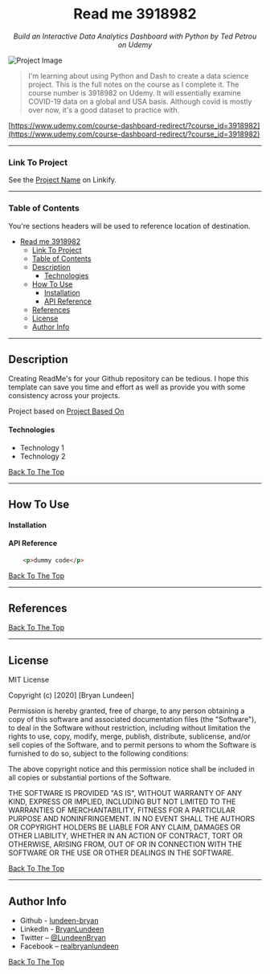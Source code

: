 <div align='center'>

# Read me 3918982

*Build an Interactive Data Analytics Dashboard with Python by Ted Petrou on Udemy*

</div>


![Project Image](https://img-c.udemycdn.com/course/240x135/3918982_5a26_3.jpg)

> I'm learning about using Python and Dash to create a data science project.
This is the full notes on the course as I complete it. The course number is 3918982
on Udemy. It will essentially examine COVID-19 data on a global and USA basis.
Although covid is mostly over now, it's a good dataset to practice with.

[https://www.udemy.com/course-dashboard-redirect/?course_id=3918982](https://www.udemy.com/course-dashboard-redirect/?course_id=3918982)

---
### Link To Project

See the [Project Name](project-url) on Linkify.

---

### Table of Contents
You're sections headers will be used to reference location of destination.

<!--
this is a comment
-->

<!-- TOC -->

- [Read me 3918982](#read-me-3918982)
    - [Link To Project](#link-to-project)
    - [Table of Contents](#table-of-contents)
  - [Description](#description)
      - [Technologies](#technologies)
  - [How To Use](#how-to-use)
      - [Installation](#installation)
      - [API Reference](#api-reference)
  - [References](#references)
  - [License](#license)
  - [Author Info](#author-info)

<!-- /TOC -->

---

## Description

Creating ReadMe's for your Github repository can be tedious.  I hope this template can save you time and effort as well as provide you with some consistency across your projects.

Project based on [Project Based On](source-url)

#### Technologies

- Technology 1
- Technology 2

[Back To The Top](#table-of-contents)

---

## How To Use

#### Installation



#### API Reference

```html
    <p>dummy code</p>
```
[Back To The Top](#table-of-contents)

---

## References
[Back To The Top](#table-of-contents)

---

## License

MIT License

Copyright (c) [2020] [Bryan Lundeen]

Permission is hereby granted, free of charge, to any person obtaining a copy
of this software and associated documentation files (the "Software"), to deal
in the Software without restriction, including without limitation the rights
to use, copy, modify, merge, publish, distribute, sublicense, and/or sell
copies of the Software, and to permit persons to whom the Software is
furnished to do so, subject to the following conditions:

The above copyright notice and this permission notice shall be included in all
copies or substantial portions of the Software.

THE SOFTWARE IS PROVIDED "AS IS", WITHOUT WARRANTY OF ANY KIND, EXPRESS OR
IMPLIED, INCLUDING BUT NOT LIMITED TO THE WARRANTIES OF MERCHANTABILITY,
FITNESS FOR A PARTICULAR PURPOSE AND NONINFRINGEMENT. IN NO EVENT SHALL THE
AUTHORS OR COPYRIGHT HOLDERS BE LIABLE FOR ANY CLAIM, DAMAGES OR OTHER
LIABILITY, WHETHER IN AN ACTION OF CONTRACT, TORT OR OTHERWISE, ARISING FROM,
OUT OF OR IN CONNECTION WITH THE SOFTWARE OR THE USE OR OTHER DEALINGS IN THE
SOFTWARE.

[Back To The Top](#table-of-contents)

---

## Author Info

- Github - [lundeen-bryan](https://github.com/lundeen-bryan)
- LinkedIn - [BryanLundeen](https://www.linkedin.com/in/bryanlundeen/)
- Twitter – [@LundeenBryan](https://twitter.com/LundeenBryan)
- Facebook – [realbryanlundeen](https://www.facebook.com/realbryanlundeen)

[Back To The Top](#table-of-contents)
